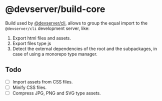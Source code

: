 # @devserver/build-core

Build used by [@devserver/cli](http://github.com/atomicojs/cli), allows to group the equal import to the `@devserver/cli` development server, like:

1. Export html files and assets.
2. Export files type js
3. Detect the external dependencies of the root and the subpackages, in case of using a monorepo type manager.

## Todo

-   [ ] Import assets from CSS files.
-   [ ] Minify CSS files.
-   [ ] Compress JPG, PNG and SVG type assets.

